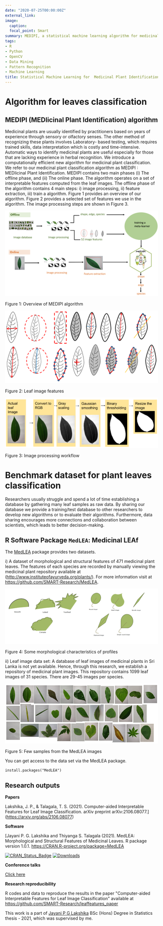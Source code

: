 ```yaml
---
date: "2020-07-25T00:00:00Z"
external_link: 
image:
  caption: 
  focal_point: Smart
summary: MEDIPI, a statistical machine learning algorithm for medicinal plant identification and a leaf image database for plant classification.
tags:
- R
- Python
- OpenCV
- Data Mining
- Pattern Recognition
- Machine Learning
title: Statistical Machine Learning for  Medicinal Plant Identification
---
```



# Algorithm for leaves classification

## MEDIPI (**MEDI**icinal **P**lant **I**dentification) algorithm 

Medicinal plants are usually identified by practitioners based on years of experience through
sensory or olfactory senses. The other method of recognizing these plants involves Laboratory-
based testing, which requires trained skills, data interpretation which is costly and time-intensive. Automatic ways to identify medicinal plants are useful especially for those that are lacking experience in herbal recognition. We introduce a computationally efficient new algorithm for medicinal plant classification.  We
refer to our medicinal plant classification algorithm as MEDIPI : MEDIicinal Plant
Identification. MEDIPI
contains two main phases (i) The offline phase, and (ii) The online phase. The algorithm operates on a set of interpretable features  computed from the leaf images. The offline phase of the algorithm contains 4 main steps: i) image processing, ii) feature extraction, iii) train a algorithm. Figure 1 provides an overview of our algorithm. Figure 2 provides a selected set of features we use in the algorithm. The image processing steps are shown in Figure 3.

![](medipi.png)

Figure 1: Overview of MEDIPI algorithm

![](sh_f.png)


Figure 2: Leaf image features

![](image_processing.png)

Figure 3: Image processing workflow


# Benchmark dataset for plant leaves classification



Researchers usually struggle and spend a lot of time
establishing a database by gathering many leaf samples as raw data. By sharing our database we
provide a training/test database to other researchers to develop new algorithms or to evaluate their algorithms. Furthermore,  data
sharing encourages more connections and collaboration between scientists, which leads to better decision-making.

## R Software Package `MedLEA`: **Med**icinal **LEA**f




The [MedLEA](https://github.com/SMART-Research/MedLEA) package provides two datasets.

i) A dataset of morphological and structural features of 471 medicinal plant leaves. The features of each species are recorded by manually viewing the medicinal plant repository available at (<http://www.instituteofayurveda.org/plants/>). For more information visit at <https://github.com/SMART-Research/MedLEA>.

![](leaf.png)

Figure 4:  Some morphological characteristics of profiles

ii) Leaf image data set:  A database of leaf images of medicinal plants in Sri Lanka is
not yet available. Hence, through this research, we establish a repository of medicinal
plant images. This repository contains 1099 leaf images of 31 species. There are 29-45 images per species. 

![](imgleaf.png)

Figure 5: Few samples from the MedLEA images

You can get access to the data set via the MedLEA package. 

```{r, eval=FLASE}
install.packages("MedLEA")
```




## Research outputs

**Papers**

Lakshika, J. P., & Talagala, T. S. (2021). Computer-aided Interpretable Features for Leaf Image Classification. arXiv preprint arXiv:2106.08077.](https://arxiv.org/abs/2106.08077)


**Software**

[Jayani P. G. Lakshika and Thiyanga S. Talagala (2021). MedLEA: Morphological and Structural Features of Medicinal Leaves. R package version 1.0.1.
https://CRAN.R-project.org/package=MedLEA


[![CRAN\_Status\_Badge](http://www.r-pkg.org/badges/version/MedLEA)](https://CRAN.R-project.org/package=MedLEA)
[![Downloads](http://cranlogs.r-pkg.org/badges/MedLEA)](https://cran.r-project.org/package=MedLEA)

**Conference talks**

[Click here](https://www.youtube.com/channel/UCqfu75XVtV4s-W5aiw1tavQ)

**Research reproducibility**

R codes and data to reproduce the results in the paper "Computer-aided Interpretable Features for Leaf Image Classification" available at https://github.com/SMART-Research/leaffeatures_paper



This work is a part of [Jayani P G Lakshika](https://www.linkedin.com/in/jayani-lakshika-9a0297162/) BSc (Hons) Degree in Statistics thesis - 2021, which was supervised by me.









